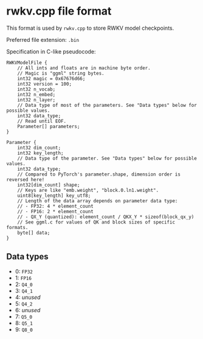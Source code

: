 # rwkv.cpp file format

This format is used by `rwkv.cpp` to store RWKV model checkpoints.

Preferred file extension: `.bin`

Specification in C-like pseudocode:

```
RWKVModelFile {
    // All ints and floats are in machine byte order.
    // Magic is "ggml" string bytes.
    int32 magic = 0x67676d66;
    int32 version = 100;
    int32 n_vocab;
    int32 n_embed;
    int32 n_layer;
    // Data type of most of the parameters. See "Data types" below for possible values.
    int32 data_type;
    // Read until EOF.
    Parameter[] parameters;
}

Parameter {
    int32 dim_count;
    int32 key_length;
    // Data type of the parameter. See "Data types" below for possible values.
    int32 data_type;
    // Compared to PyTorch's parameter.shape, dimension order is reversed here!
    int32[dim_count] shape;
    // Keys are like "emb.weight", "block.0.ln1.weight".
    uint8[key_length] key_utf8;
    // Length of the data array depends on parameter data type:
    // - FP32: 4 * element_count 
    // - FP16: 2 * element_count
    // - QX_Y (quantized): element_count / QKX_Y * sizeof(block_qx_y)
    // See ggml.c for values of QK and block sizes of specific formats.
    byte[] data;
}
```

## Data types
 
- 0: `FP32`
- 1: `FP16`
- 2: `Q4_0`
- 3: `Q4_1`
- 4: *unused*
- 5: `Q4_2`
- 6: *unused*
- 7: `Q5_0`
- 8: `Q5_1`
- 9: `Q8_0`
